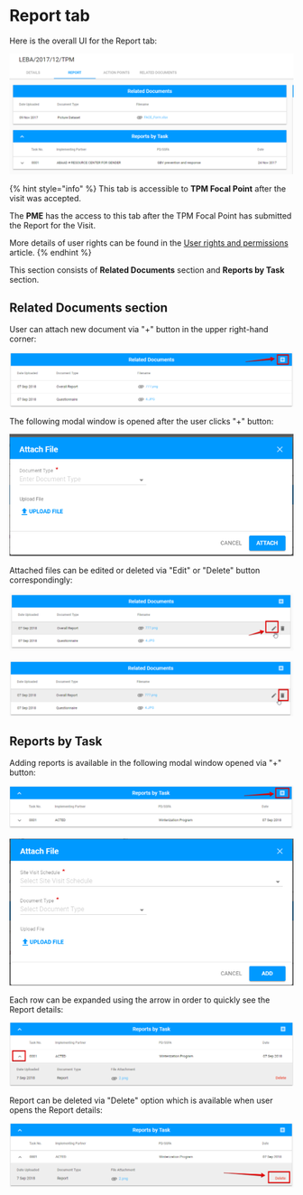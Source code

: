 # Report tab

Here is the overall UI for the Report tab:

![Report tab: overall UI](../../../.gitbook/assets/43.png)

{% hint style="info" %}
This tab is accessible to **TPM Focal Point** after the visit was accepted.

The **PME** has the access to this tab after the TPM Focal Point has submitted the Report for the Visit.

More details of user rights can be found in the [User rights and permissions](../../overview/user-rights-and-permissions.md) article.
{% endhint %}

This section consists of **Related Documents** section and **Reports by Task** section.

## Related Documents section

User can attach new document via "+" button in the upper right-hand corner:

![Add button](../../../.gitbook/assets/44.png)

The following modal window is opened after the user clicks "+" button:

![Attach File modal window](../../../.gitbook/assets/45%20%281%29.png)

Attached files can be edited or deleted via "Edit"  or "Delete" button correspondingly:

![Edit button](../../../.gitbook/assets/47%20%281%29.png)

![Delete button](../../../.gitbook/assets/48%20%281%29.png)

## Reports by Task

Adding reports is available in the following modal window opened via "+" button:

![Add button](../../../.gitbook/assets/50.png)

![Attach File modal window](../../../.gitbook/assets/49.png)

Each row can be expanded using the arrow in order to quickly see the Report details:

![Additional details after expanding the row ](../../../.gitbook/assets/51.png)

Report can be deleted via "Delete" option which is available when user opens the Report details:

![Delete option](../../../.gitbook/assets/52.png)

  


